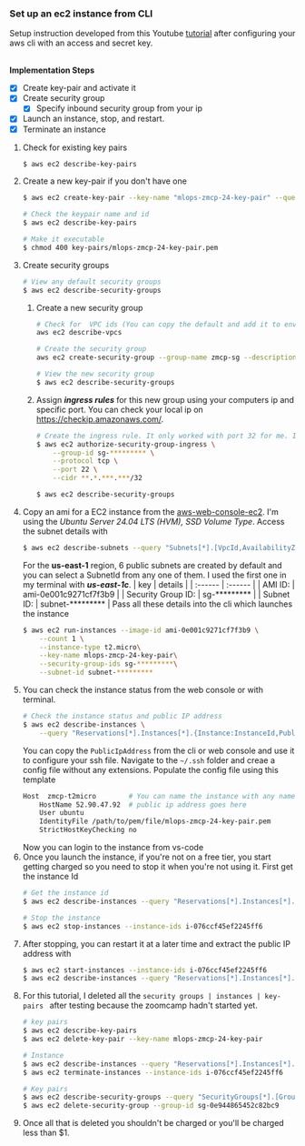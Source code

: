 ### Set up an ec2 instance from CLI
Setup instruction developed from this Youtube [tutorial](https://www.youtube.com/watch?v=sIx7MO4rcCU) after configuring your aws cli with an access and secret key. <br><br>

**Implementation Steps**
- [x] Create key-pair and activate it
- [x] Create security group
    - [x] Specify inbound security group from your ip
- [x] Launch an instance, stop, and restart.
- [x] Terminate an instance

1. Check for existing key pairs
    ```bash
    $ aws ec2 describe-key-pairs
    ```
2. Create a new key-pair if you don't have one
    ```bash
    $ aws ec2 create-key-pair --key-name "mlops-zmcp-24-key-pair" --query "KeyMaterial" --output text > key-pairs/mlops-zmcp-24-key-pair.pem

    # Check the keypair name and id
    $ aws ec2 describe-key-pairs

    # Make it executable
    $ chmod 400 key-pairs/mlops-zmcp-24-key-pair.pem
    ```
3. Create security groups 
    ```bash
    # View any default security groups
    $ aws ec2 describe-security-groups
    ```
    1. Create a new security group
        ```bash
        # Check for  VPC ids (You can copy the default and add it to env for replication) 
        aws ec2 describe-vpcs

        # Create the security group
        aws ec2 create-security-group --group-name zmcp-sg --description "security-group-for-zoomcamp-24" --vpc-id vpc-*********

        # View the new security group
        $ aws ec2 describe-security-groups
        ```
    2. Assign ***ingress rules*** for this new group using your computers ip and specific port. You can check your local ip on https://checkip.amazonaws.com/. 
        ```bash
        # Create the ingress rule. It only worked with port 32 for me. It didnt work with port 42.
        $ aws ec2 authorize-security-group-ingress \
            --group-id sg-********* \
            --protocol tcp \
            --port 22 \
            --cidr **.*.***.***/32
        
        $ aws ec2 describe-security-groups
        ```
4. Copy an ami for a EC2 instance from the [aws-web-console-ec2](). I'm using the *Ubuntu Server 24.04 LTS (HVM), SSD Volume Type*. Access the subnet details with 
    ```bash
    $ aws ec2 describe-subnets --query "Subnets[*].[VpcId,AvailabilityZone,SubnetId]"
    ``` 
    For the **us-east-1** region, 6 public subnets are created by default and you can select a SubnetId from any one of them. I used the first one in my terminal with ***us-east-1c***.
    | key | details |
    | :------ | :------ |
    | AMI ID: | ami-0e001c9271cf7f3b9 |
    | Security Group ID: | sg-********* |
    | Subnet ID: | subnet-********* | 
    Pass all these details into the cli which launches the instance
    ```bash
    $ aws ec2 run-instances --image-id ami-0e001c9271cf7f3b9 \
        --count 1 \
        --instance-type t2.micro\
        --key-name mlops-zmcp-24-key-pair\
        --security-group-ids sg-*********\
        --subnet-id subnet-*********
    ```
5. You can check the instance status from the web console or with terminal.
    ```bash
    # Check the instance status and public IP address
    $ aws ec2 describe-instances \
        --query "Reservations[*].Instances[*].{Instance:InstanceId,PublicIpAddress:PublicIpAddress}"
    ```
    You can copy the `PublicIpAddress` from the cli or web console and use it to configure your ssh file. Navigate to the `~/.ssh` folder and creae a config file without any extensions. Populate the config file using this template
    ```bash
    Host  zmcp-t2micro        # You can name the instance with any name you want
        HostName 52.90.47.92  # public ip address goes here
        User ubuntu
        IdentityFile /path/to/pem/file/mlops-zmcp-24-key-pair.pem
        StrictHostKeyChecking no
    ```
    Now you can login to the instance from vs-code
6. Once you launch the instance, if you're not on a free tier, you start getting charged so you need to stop it when you're not using it. First get the instance Id
    ```bash
    # Get the instance id
    $ aws ec2 describe-instances --query "Reservations[*].Instances[*].{Instance:InstanceId,Subnet:SubnetId}"
    
    # Stop the instance
    $ aws ec2 stop-instances --instance-ids i-076ccf45ef2245ff6
    ```
7. After stopping, you can restart it at a later time and extract the public IP address with 
    ```bash
    $ aws ec2 start-instances --instance-ids i-076ccf45ef2245ff6
    $ aws ec2 describe-instances --query "Reservations[*].Instances[*].{Instance:InstanceId,PublicIpAddress:PublicIpAddress}"
    ```
8. For this tutorial, I deleted all the `security groups | instances | key-pairs ` after testing because the zoomcamp hadn't started yet.
    ```bash
    # key pairs
    $ aws ec2 describe-key-pairs
    $ aws ec2 delete-key-pair --key-name mlops-zmcp-24-key-pair

    # Instance
    $ aws ec2 describe-instances --query "Reservations[*].Instances[*].{Instance:InstanceId}"
    $ aws ec2 terminate-instances --instance-ids i-076ccf45ef2245ff6

    # Key pairs
    $ aws ec2 describe-security-groups --query "SecurityGroups[*].[GroupName,GroupId]" 
    $ aws ec2 delete-security-group --group-id sg-0e944865452c82bc9
    ```
9. Once all that is deleted you shouldn't be charged or you'll be charged less than $1.